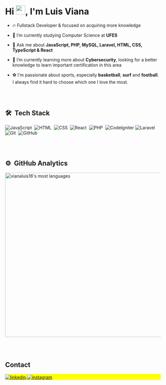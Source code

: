 
<h1 align="left">Hi <img src="https://raw.githubusercontent.com/kaueMarques/kaueMarques/master/hi.gif" height="30px">, I'm Luis Viana</h1>

- 🔥 Fullstack Developer & focused on acquiring more knowledge 

- 🔭 I’m currently studying Computer Science at **UFES**

- 💬 Ask me about **JavaScript, PHP, MySQL, Laravel, HTML, CSS, TypeScript & React**

- 🌱 I’m currently learning more about **Cybersecurity**, looking for a better knowledge to learn important certification in this area

- ⚽ I'm passionate about sports, especially **basketball**, **surf** and **football**. I always find it hard to choose which one I love the most.


<br><br>


## 🛠 &nbsp;Tech Stack

![JavaScript](https://img.shields.io/badge/-JavaScript-05122A?style=flat&logo=javascript)&nbsp;
![HTML](https://img.shields.io/badge/-HTML-05122A?style=flat&logo=HTML5)&nbsp;
![CSS](https://img.shields.io/badge/-CSS-05122A?style=flat&logo=CSS3&logoColor=1572B6)&nbsp;
![React](https://img.shields.io/badge/-React-05122A?style=flat&logo=react)&nbsp;
![PHP](https://img.shields.io/badge/-PHP-05122A?style=flat&logo=php)&nbsp;
![CodeIgniter](https://img.shields.io/badge/-CodeIgniter-05122A?style=flat&logo=codeigniter)
![Laravel](https://img.shields.io/badge/-Laravel-05122A?style=flat&logo=laravel)
![Git](https://img.shields.io/badge/-Git-05122A?style=flat&logo=git)&nbsp;
![GitHub](https://img.shields.io/badge/-GitHub-05122A?style=flat&logo=github)&nbsp;

<br><br>



## ⚙️ &nbsp;GitHub Analytics

<p align="left">
<img width="530em" src="https://github-readme-stats.vercel.app/api/top-langs/?username=vianaluis16&layout=compact&theme=vision-friendly-dark" alt="vianaluis16's most languages"/>
</p>

<br><br>

## Contact

<p align="left" style="background:yellow">
<a href="https://linkedin.com/in/vianaluis16/" target="_blank">
  <img align="center" src="https://img.shields.io/badge/-vianaluis16-05122A?style=flat&logo=linkedin" alt="linkedin"/>
</a>
<a href="https://instagram.com/luisvianaz" target="_blank">
 <img align="center" src="https://img.shields.io/badge/-vianaluis16-05122A?style=flat&logo=instagram" alt="instagram"/>
</a>
</p>

<!--

<img width="490em" src="https://github-readme-twitter-gazf.vercel.app/api?id=maykbrito&layout=wide&show_reply=off&show_retweet=off" />


**vianaluis16/vianaluis16** is a ✨ _special_ ✨ repository because its `README.md` (this file) appears on your GitHub profile.

Here are some ideas to get you started:

- 🔭 I’m currently working on ...
- 🌱 I’m currently learning ...
- 👯 I’m looking to collaborate on ...
- 🤔 I’m looking for help with ...
- 💬 Ask me about ...
- 📫 How to reach me: ...
- 😄 Pronouns: ...
- ⚡ Fun fact: ...
-->

